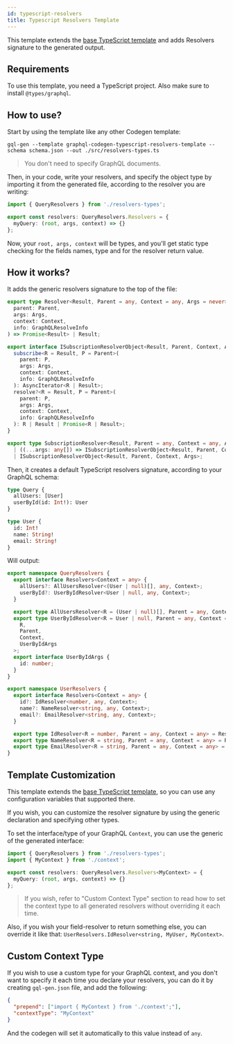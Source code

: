 ```yaml
---
id: typescript-resolvers
title: Typescript Resolvers Template
---
```


This template extends the [base TypeScript template](../typescript/) and adds Resolvers signature to the generated output.

## Requirements

To use this template, you need a TypeScript project. Also make sure to install `@types/graphql`.

## How to use?

Start by using the template like any other Codegen template:

```
gql-gen --template graphql-codegen-typescript-resolvers-template --schema schema.json --out ./src/resolvers-types.ts
```

> You don't need to specify GraphQL documents.

Then, in your code, write your resolvers, and specify the object type by importing it from the generated file, according to the resolver you are writing:

```typescript
import { QueryResolvers } from './resolvers-types';

export const resolvers: QueryResolvers.Resolvers = {
  myQuery: (root, args, context) => {}
};
```

Now, your `root, args, context` will be types, and you'll get static type checking for the fields names, type and for the resolver return value.

## How it works?

It adds the generic resolvers signature to the top of the file:

```typescript
export type Resolver<Result, Parent = any, Context = any, Args = never> = (
  parent: Parent,
  args: Args,
  context: Context,
  info: GraphQLResolveInfo
) => Promise<Result> | Result;

export interface ISubscriptionResolverObject<Result, Parent, Context, Args> {
  subscribe<R = Result, P = Parent>(
    parent: P,
    args: Args,
    context: Context,
    info: GraphQLResolveInfo
  ): AsyncIterator<R | Result>;
  resolve?<R = Result, P = Parent>(
    parent: P,
    args: Args,
    context: Context,
    info: GraphQLResolveInfo
  ): R | Result | Promise<R | Result>;
}

export type SubscriptionResolver<Result, Parent = any, Context = any, Args = never> =
  | ((...args: any[]) => ISubscriptionResolverObject<Result, Parent, Context, Args>)
  | ISubscriptionResolverObject<Result, Parent, Context, Args>;
```

Then, it creates a default TypeScript resolvers signature, according to your GraphQL schema:

```graphql
type Query {
  allUsers: [User]
  userById(id: Int!): User
}

type User {
  id: Int!
  name: String!
  email: String!
}
```

Will output:

```typescript
export namespace QueryResolvers {
  export interface Resolvers<Context = any> {
    allUsers?: AllUsersResolver<(User | null)[], any, Context>;
    userById?: UserByIdResolver<User | null, any, Context>;
  }

  export type AllUsersResolver<R = (User | null)[], Parent = any, Context = any> = Resolver<R, Parent, Context>;
  export type UserByIdResolver<R = User | null, Parent = any, Context = any> = Resolver<
    R,
    Parent,
    Context,
    UserByIdArgs
  >;
  export interface UserByIdArgs {
    id: number;
  }
}

export namespace UserResolvers {
  export interface Resolvers<Context = any> {
    id?: IdResolver<number, any, Context>;
    name?: NameResolver<string, any, Context>;
    email?: EmailResolver<string, any, Context>;
  }

  export type IdResolver<R = number, Parent = any, Context = any> = Resolver<R, Parent, Context>;
  export type NameResolver<R = string, Parent = any, Context = any> = Resolver<R, Parent, Context>;
  export type EmailResolver<R = string, Parent = any, Context = any> = Resolver<R, Parent, Context>;
}
```

## Template Customization

This template extends the [base TypeScript template](../typescript/), so you can use any configuration variables that supported there.

If you wish, you can customize the resolver signature by using the generic declaration and specifying other types.

To set the interface/type of your GraphQL `Context`, you can use the generic of the generated interface:

```typescript
import { QueryResolvers } from './resolvers-types';
import { MyContext } from './context';

export const resolvers: QueryResolvers.Resolvers<MyContext> = {
  myQuery: (root, args, context) => {}
};
```

> If you wish, refer to "Custom Context Type" section to read how to set the context type to all generated resolvers without overriding it each time.

Also, if you wish your field-resolver to return something else, you can override it like that: `UserResolvers.IdResolver<string, MyUser, MyContext>`.

## Custom Context Type

If you wish to use a custom type for your GraphQL context, and you don't want to specify it each time you declare your resolvers, you can do it by creating `gql-gen.json` file, and add the following:

```json
{
  "prepend": ["import { MyContext } from './context';"],
  "contextType": "MyContext"
}
```

And the codegen will set it automatically to this value instead of `any`.
